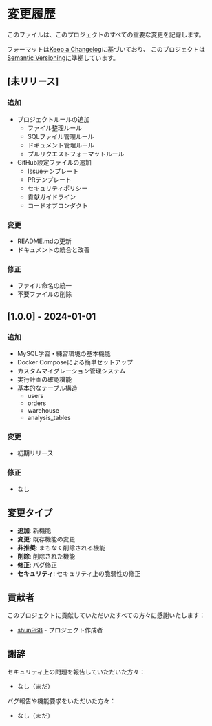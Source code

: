# 変更履歴

このファイルは、このプロジェクトのすべての重要な変更を記録します。

フォーマットは[Keep a Changelog](https://keepachangelog.com/ja/1.0.0/)に基づいており、
このプロジェクトは[Semantic Versioning](https://semver.org/lang/ja/)に準拠しています。

## [未リリース]

### 追加
- プロジェクトルールの追加
  - ファイル整理ルール
  - SQLファイル管理ルール
  - ドキュメント管理ルール
  - プルリクエストフォーマットルール
- GitHub設定ファイルの追加
  - Issueテンプレート
  - PRテンプレート
  - セキュリティポリシー
  - 貢献ガイドライン
  - コードオブコンダクト

### 変更
- README.mdの更新
- ドキュメントの統合と改善

### 修正
- ファイル命名の統一
- 不要ファイルの削除

## [1.0.0] - 2024-01-01

### 追加
- MySQL学習・練習環境の基本機能
- Docker Composeによる簡単セットアップ
- カスタムマイグレーション管理システム
- 実行計画の確認機能
- 基本的なテーブル構造
  - users
  - orders
  - warehouse
  - analysis_tables

### 変更
- 初期リリース

### 修正
- なし

## 変更タイプ

- **追加**: 新機能
- **変更**: 既存機能の変更
- **非推奨**: まもなく削除される機能
- **削除**: 削除された機能
- **修正**: バグ修正
- **セキュリティ**: セキュリティ上の脆弱性の修正

## 貢献者

このプロジェクトに貢献していただいたすべての方々に感謝いたします：

- [shun968](https://github.com/shun968) - プロジェクト作成者

## 謝辞

セキュリティ上の問題を報告していただいた方々：
- なし（まだ）

バグ報告や機能要求をいただいた方々：
- なし（まだ）
